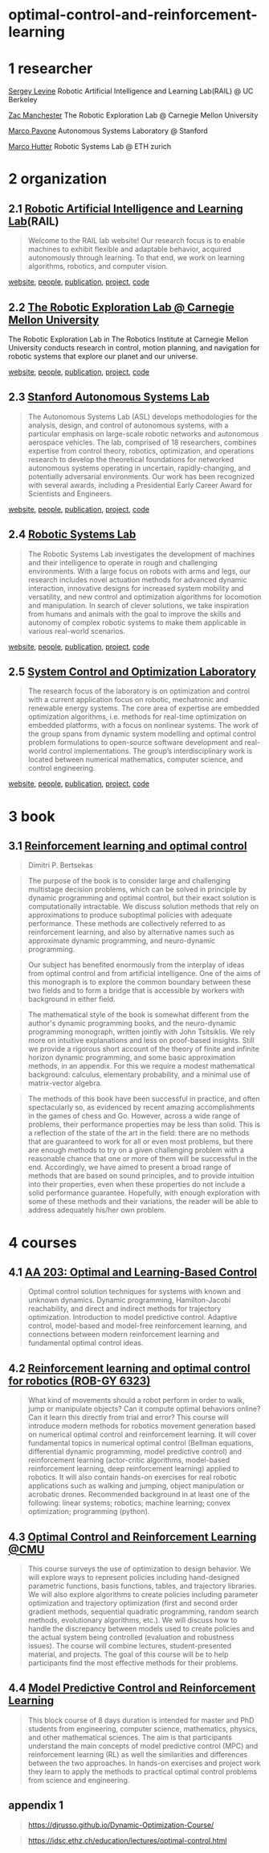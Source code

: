 # optimal-control-and-reinforcement-learning

# 1 researcher
[Sergey Levine](https://people.eecs.berkeley.edu/~svlevine/) Robotic Artificial Intelligence and Learning Lab(RAIL) @ UC Berkeley

[Zac Manchester](https://www.linkedin.cn/incareer/in/zacmanchester) The Robotic Exploration Lab @ Carnegie Mellon University 

[Marco Pavone](https://stanfordasl.github.io/people/prof-marco-pavone/) Autonomous Systems Laboratory @ Stanford

[Marco Hutter](https://rsl.ethz.ch/the-lab/people/person-detail.MTIxOTEx.TGlzdC8yNDQxLC0xNDI1MTk1NzM1.html) Robotic Systems Lab @ ETH zurich

# 2 organization

## 2.1 [Robotic Artificial Intelligence and Learning Lab](http://rail.eecs.berkeley.edu/)(RAIL)
> Welcome to the RAIL lab website! Our research focus is to enable machines to exhibit flexible and adaptable behavior, acquired autonomously through learning. To that end, we work on learning algorithms, robotics, and computer vision.

[website](https://rail.eecs.berkeley.edu/index.html), [people](https://rail.eecs.berkeley.edu/people.html), [publication](https://rail.eecs.berkeley.edu/publications.html), [project](), [code](https://rail.eecs.berkeley.edu/code.html)

## 2.2 [The Robotic Exploration Lab @ Carnegie Mellon University](http://roboticexplorationlab.org/)
The Robotic Exploration Lab in The Robotics Institute at Carnegie Mellon University conducts research in control, motion planning, and navigation for robotic systems that explore our planet and our universe.

[website](https://rexlab.ri.cmu.edu/), [people](https://rexlab.ri.cmu.edu/people.html), [publication](https://rexlab.ri.cmu.edu/publications.html), [project](), [code](https://github.com/RoboticExplorationLab)

## 2.3 [Stanford Autonomous Systems Lab](https://stanfordasl.github.io/)

> The Autonomous Systems Lab (ASL) develops methodologies for the analysis, design, and control of autonomous systems, with a particular emphasis on large-scale robotic networks and autonomous aerospace vehicles. The lab, comprised of 18 researchers, combines expertise from control theory, robotics, optimization, and operations research to develop the theoretical foundations for networked autonomous systems operating in uncertain, rapidly-changing, and potentially adversarial environments. Our work has been recognized with several awards, including a Presidential Early Career Award for Scientists and Engineers.

[website](https://stanfordasl.github.io/), [people](https://stanfordasl.github.io/people/), [publication](https://stanfordasl.github.io/publications/), [project](https://stanfordasl.github.io/projects/), [code](https://github.com/StanfordASL)

## 2.4 [Robotic Systems Lab](https://rsl.ethz.ch/education-students/student-projects0/available-projects.html)

> The Robotic Systems Lab investigates the development of machines and their intelligence to operate in rough and challenging environments. With a large focus on robots with arms and legs, our research includes novel actuation methods for advanced dynamic interaction, innovative designs for increased system mobility and versatility, and new control and optimization algorithms for locomotion and manipulation. In search of clever solutions, we take inspiration from humans and animals with the goal to improve the skills and autonomy of complex robotic systems to make them applicable in various real-world scenarios.

[website](https://rsl.ethz.ch/), [people](https://rsl.ethz.ch/the-lab/people.html), [publication](https://rsl.ethz.ch/publications-sources/publications.html), [project](https://rsl.ethz.ch/education-students/student-projects0/available-projects.html), [code](https://github.com/leggedrobotics/)


## 2.5 [System Control and Optimization Laboratory](https://www.syscop.de/teaching)

> The research focus of the laboratory is on optimization and control with a current application focus on robotic, mechatronic and renewable energy systems. The core area of expertise are embedded optimization algorithms, i.e. methods for real-time optimization on embedded platforms, with a focus on nonlinear systems. The work of the group spans from dynamic system modelling and optimal control problem formulations to open-source software development and real-world control implementations. The group’s interdisciplinary work is located between numerical mathematics, computer science, and control engineering.

[website](https://www.syscop.de/), [people](https://www.syscop.de/people), [publication](https://www.syscop.de/publications), [project](https://www.syscop.de/research/projects), [code](https://www.syscop.de/research/software)


# 3 book
## 3.1 [Reinforcement learning and optimal control](https://web.mit.edu/dimitrib/www/RLbook.html)
> Dimitri P. Bertsekas

> The purpose of the book is to consider large and challenging multistage decision problems, which can be solved in principle by dynamic programming and optimal control, but their exact solution is computationally intractable. We discuss solution methods that rely on approximations to produce suboptimal policies with adequate performance. These methods are collectively referred to as reinforcement learning, and also by alternative names such as approximate dynamic programming, and neuro-dynamic programming.

> Our subject has benefited enormously from the interplay of ideas from optimal control and from artificial intelligence. One of the aims of this monograph is to explore the common boundary between these two fields and to form a bridge that is accessible by workers with background in either field.

> The mathematical style of the book is somewhat different from the author's dynamic programming books, and the neuro-dynamic programming monograph, written jointly with John Tsitsiklis. We rely more on intuitive explanations and less on proof-based insights. Still we provide a rigorous short account of the theory of finite and infinite horizon dynamic programming, and some basic approximation methods, in an appendix. For this we require a modest mathematical background: calculus, elementary probability, and a minimal use of matrix-vector algebra.

> The methods of this book have been successful in practice, and often spectacularly so, as evidenced by recent amazing accomplishments in the games of chess and Go. However, across a wide range of problems, their performance properties may be less than solid. This is a reflection of the state of the art in the field: there are no methods that are guaranteed to work for all or even most problems, but there are enough methods to try on a given challenging problem with a reasonable chance that one or more of them will be successful in the end. Accordingly, we have aimed to present a broad range of methods that are based on sound principles, and to provide intuition into their properties, even when these properties do not include a solid performance guarantee. Hopefully, with enough exploration with some of these methods and their variations, the reader will be able to address adequately his/her own problem.

# 4 courses

## 4.1 [AA 203: Optimal and Learning-Based Control](https://stanfordasl.github.io/aa203/)

> Optimal control solution techniques for systems with known and unknown dynamics. Dynamic programming, Hamilton-Jacobi reachability, and direct and indirect methods for trajectory optimization. Introduction to model predictive control. Adaptive control, model-based and model-free reinforcement learning, and connections between modern reinforcement learning and fundamental optimal control ideas.

## 4.2 [Reinforcement learning and optimal control for robotics (ROB-GY 6323)](http://bulletin.engineering.nyu.edu/preview_course_nopop.php?catoid=15&coid=38033)
> What kind of movements should a robot perform in order to walk, jump or manipulate objects? Can it compute optimal behaviors online? Can it learn this directly from trial and error? This course will introduce modern methods for robotics movement generation based on numerical optimal control and reinforcement learning. It will cover fundamental topics in numerical optimal control (Bellman equations, differential dynamic programming, model predictive control) and reinforcement learning (actor-critic algorithms, model-based reinforcement learning, deep reinforcement learning) applied to robotics. It will also contain hands-on exercises for real robotic applications such as walking and jumping, object manipulation or acrobatic drones. Recommended background in at least one of the following: linear systems; robotics; machine learning; convex optimization; programming (python).

## 4.3 [Optimal Control and Reinforcement Learning @CMU](https://www.cs.cmu.edu/~cga/dynopt/description.html)
> This course surveys the use of optimization to design behavior. We will explore ways to represent policies including hand-designed parametric functions, basis functions, tables, and trajectory libraries. We will also explore algorithms to create policies including parameter optimization and trajectory optimization (first and second order gradient methods, sequential quadratic programming, random search methods, evolutionary algorithms, etc.). We will discuss how to handle the discrepancy between models used to create policies and the actual system being controlled (evaluation and robustness issues). The course will combine lectures, student-presented material, and projects. The goal of this course will be to help participants find the most effective methods for their problems.

## 4.4 [Model Predictive Control and Reinforcement Learning](https://www.syscop.de/teaching/ss2021/model-predictive-control-and-reinforcement-learning)

> This block course of 8 days duration is intended for master and PhD students from engineering, computer science, mathematics, physics, and other mathematical sciences. The aim is that participants understand the main concepts of model predictive control (MPC) and reinforcement learning (RL) as well the similarities and differences between the two approaches. In hands-on exercises and project work they learn to apply the methods to practical optimal control problems from science and engineering. 


## appendix 1

> https://djrusso.github.io/Dynamic-Optimization-Course/

> https://idsc.ethz.ch/education/lectures/optimal-control.html

